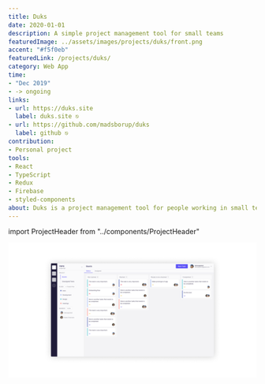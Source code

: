 ```yaml
---
title: Duks
date: 2020-01-01
description: A simple project management tool for small teams
featuredImage: ../assets/images/projects/duks/front.png
accent: "#f5f0eb"
featuredLink: /projects/duks/
category: Web App
time: 
- "Dec 2019"
- -> ongoing
links: 
- url: https://duks.site
  label: duks.site ⎋
- url: https://github.com/madsborup/duks
  label: github ⎋
contribution: 
- Personal project
tools: 
- React
- TypeScript
- Redux
- Firebase
- styled-components
about: Duks is a project management tool for people working in small teams. With Duks people can create projects, invite people and manage flows (time-boxed groups of tasks).
---
```

import ProjectHeader from "../components/ProjectHeader"

<ProjectHeader project={props.pageContext.frontmatter} />

![](../assets/images/projects/duks/front.png)